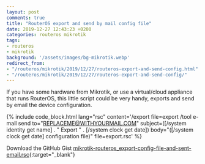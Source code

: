```yaml
---
layout: post
comments: true
title: "RouterOS export and send by mail config file"
date: 2019-12-27 12:43:23 +0200
categories: routeros mikrotik
tags:
- routeros
- mikrotik
background: '/assets/images/bg-mikrotik.webp'
redirect_from: 
- "/routeros/mikrotik/2019/12/27/routeros-export-and-send-config.html"
- "/routeros/mikrotik/2019/12/27/routeros-export-and-send-config/"
---
```


If you have some hardware from Mikrotik, or use a virtual/cloud appliance that runs RouterOS, this little script could be very handy, exports and send by email the device configuration.

{% include code_block.html lang="rsc" content='/export file=export
/tool e-mail send to="REPLACEME@WITHYOURMAIL.COM" subject=([/system identity get name] . " Export " . [/system clock get date]) body="([/system clock get date] configuration file)" file=export.rsc' %}

Download the GitHub Gist [mikrotik-routeros_export-config-file-and-sent-email.rsc](https://gist.github.com/carlesloriente/e83e61f883fab90c2ea9e16d08df7413){:target="_blank"}
